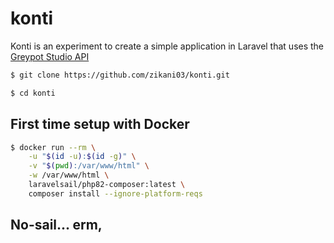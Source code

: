 # konti

Konti is an experiment to create a simple application in Laravel that uses the [Greypot Studio API](https://greypot-studio.fly.dev)

```sh
$ git clone https://github.com/zikani03/konti.git

$ cd konti
```

## First time setup with Docker

```sh
$ docker run --rm \
    -u "$(id -u):$(id -g)" \
    -v "$(pwd):/var/www/html" \
    -w /var/www/html \
    laravelsail/php82-composer:latest \
    composer install --ignore-platform-reqs
```

## No-sail... erm, 
